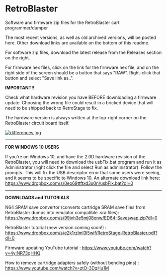 # RetroBlaster
Software and firmware zip files for the RetroBlaster cart programmer/dumper

The most recent versions, as well as old archived versions, will be posted here. Other download links are available on the bottom of this readme.

For software zip files, download the latest release from the Releases section on the right.

For firmware hex files, click on the link for the firmware hex file, and on the right side of the screen should be a button that says "RAW". Right-click that button and select "Save link as..". 




**IMPORTANT!!**

Check what hardware revision you have BEFORE downloading a firmware update. Choosing the wrong file could result in a bricked device that will need to be shipped back to RetroStage to fix.

The hardware version is always written at the top-right corner on the RetroBlaster circuit board itself.

[![differences.jpg](https://i.postimg.cc/tgSP7cVy/differences.jpg)](https://postimg.cc/gwhrTNDB)



---------    

**FOR WINDOWS 10 USERS**

If you're on Windows 10, and have the 2.0D hardware revision of the RetroBlaster, you will need to download the usbFix.bat program and run it as Administrator (right click the file and select Run as administrator). Follow the prompts.
This will fix the USB descriptor error that some users were seeing, and it seems to be specific to Windows 10.
An alternate download link here: https://www.dropbox.com/s/0eo69ttftxd3u0n/usbFix.bat?dl=0


---------

**DOWNLOADS and TUTORIALS**

N64 SRAM save convertor (converts cartridge SRAM save files from RetroBlaster dumps into emulator compatible .sra files): https://www.dropbox.com/s/99jvh3e5mj08onw/ED64-Saveswap.zip?dl=0


RetroBlaster tutorial (new version coming soon!) : https://www.dropbox.com/s/e2k1rzlml3i5wif/RetroStage-RetroBlaster.pdf?dl=0

Firmware updating YouTube tutorial : https://www.youtube.com/watch?v=4ylNR73qHHQ

How to remove cartridge adapters safely (without bending pins) : https://www.youtube.com/watch?v=ztO-3DqHu1M
